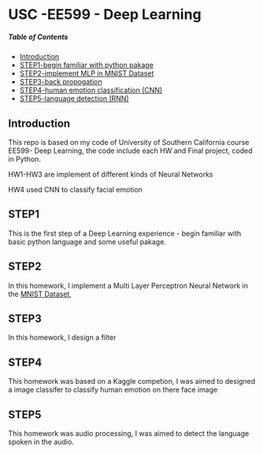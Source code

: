 # USC -EE599 - Deep Learning

##### Table of Contents  
- [Introduction](#Introduction)  
- [STEP1-begin familiar with python pakage](#STEP1)  
- [STEP2-implement MLP in MNIST Dataset](#STEP2) 
- [STEP3-back propogation](#STEP3) 
- [STEP4-human emotion classification (CNN)](#STEP4)   
- [STEP5-language detection (RNN)](#5)   

## Introduction

This repo is based on my code of University of Southern California course EE599- Deep Learning, the code include each HW and Final project, coded in Python. 
<p>HW1-HW3 are implement of different kinds of Neural Networks </p>
HW4 used CNN to classify facial emotion 

## STEP1

This is the first step of a Deep Learning experience - begin familiar with basic python language and some useful pakage.

## STEP2

In this homework, I implement a Multi Layer Perceptron Neural Network in the [MNIST Dataset](http://yann.lecun.com/exdb/mnist/), 

## STEP3
In this homework, I design a filter

## STEP4
This homework was based on a Kaggle competion, I was aimed to designed a image classifer to classify human emotion on there face image

## STEP5
This homework was audio processing, I was aimed to detect the language spoken in the audio.  
